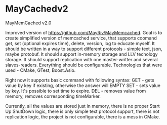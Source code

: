 # MayCachedv2
MayMemCached v2.0

Improved version of https://github.com/MayRiv/MayMemcached.
Goal is to create simplified version of memcached service, that supports coomand get, set (optional expires time), delete, version, log to educate myself. 
It should be written in a way to support different protocols - simple text, json, maybe protobuf.
It should support in-memory storage and LLV techology storage.
It should support replication with one master-writter and several slaves-readers.
Everything should be configurable.
Technologies that were used - CMake, GTest, Boost.Asio.


Right now it supports basic command with following syntax:
GET <id> - gets value by key if existing, otherwise the answer will EMPTY
SET <id> <value> <optional seconds> - sets value by key. It's possible to set time to expire. 
DEL <id> - removes value from memory, removes corresponding timeMarker.

Currently, all the values are stored just in memory, there is no proper Start Up ShutDown logic, there is only simple text protocol support, there is not replication logic, the project is not configurable, there is a mess in CMake.
